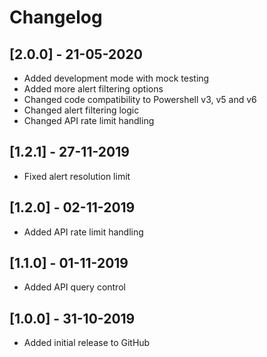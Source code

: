 # Changelog

## [2.0.0] - 21-05-2020

- Added development mode with mock testing
- Added more alert filtering options
- Changed code compatibility to Powershell v3, v5 and v6
- Changed alert filtering logic
- Changed API rate limit handling

## [1.2.1] - 27-11-2019

- Fixed alert resolution limit

## [1.2.0] - 02-11-2019

- Added API rate limit handling

## [1.1.0] - 01-11-2019

- Added API query control

## [1.0.0] - 31-10-2019

- Added initial release to GitHub
